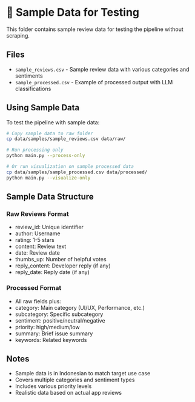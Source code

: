 # 📝 Sample Data for Testing

This folder contains sample review data for testing the pipeline without scraping.

## Files

- `sample_reviews.csv` - Sample review data with various categories and sentiments
- `sample_processed.csv` - Example of processed output with LLM classifications

## Using Sample Data

To test the pipeline with sample data:

```bash
# Copy sample data to raw folder
cp data/samples/sample_reviews.csv data/raw/

# Run processing only
python main.py --process-only

# Or run visualization on sample processed data
cp data/samples/sample_processed.csv data/processed/
python main.py --visualize-only
```

## Sample Data Structure

### Raw Reviews Format
- review_id: Unique identifier
- author: Username
- rating: 1-5 stars
- content: Review text
- date: Review date
- thumbs_up: Number of helpful votes
- reply_content: Developer reply (if any)
- reply_date: Reply date (if any)

### Processed Format
- All raw fields plus:
- category: Main category (UI/UX, Performance, etc.)
- subcategory: Specific subcategory
- sentiment: positive/neutral/negative
- priority: high/medium/low
- summary: Brief issue summary
- keywords: Related keywords

## Notes

- Sample data is in Indonesian to match target use case
- Covers multiple categories and sentiment types
- Includes various priority levels
- Realistic data based on actual app reviews

